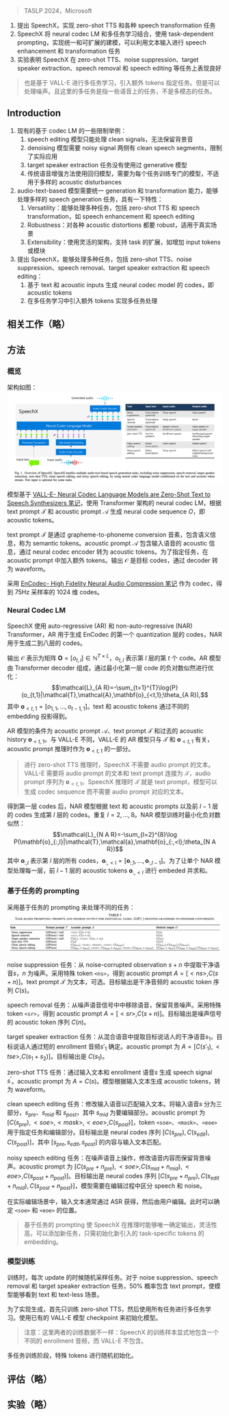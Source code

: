 > TASLP 2024，Microsoft

1. 提出 SpeechX，实现 zero-shot TTS 和各种 speech transformation 任务
2. SpeechX 将 neural codec LM 和多任务学习结合，使用 task-dependent prompting，实现统一和可扩展的建模，可以利用文本输入进行 speech enhancement 和 transformation 任务
3. 实验表明 SpeechX 在 zero-shot TTS、noise suppression、target speaker extraction、speech removal 和 speech editing 等任务上表现良好

> 也是基于 VALL-E 进行多任务学习，引入额外 tokens 指定任务。但是可以处理噪声。且这里的多任务是指一些语音上的任务，不是多模态的任务。

## Introduction

1. 现有的基于 codec LM 的一些限制举例：
    1. speech editing 模型只能处理 clean signals，无法保留背景音
    2. denoising 模型需要 noisy signal 两侧有 clean speech segments，限制了实际应用
    3. target speaker extraction 任务没有使用过 generative 模型
    4. 传统语音增强方法使用回归模型，需要为每个任务训练专门的模型，不适用于多样的 acoustic disturbances
2. audio-text-based 模型需要统一 generation 和 transformation 能力，能够处理多样的 speech generation 任务，具有一下特性：
    1. Versatility：能够处理多种任务，包括 zero-shot TTS 和 speech transformation，如 speech enhancement 和 speech editing
    2. Robustness：对各种 acoustic distortions 都要 robust，适用于真实场景
    3. Extensibility：使用灵活的架构，支持 task 的扩展，如增加 input tokens 或模块
3. 提出 SpeechX，能够处理多种任务，包括 zero-shot TTS、noise suppression、speech removal、target speaker extraction 和 speech editing：
    1. 基于 text 和 acoustic inputs 生成 neural codec model 的 codes，即 acoustic tokens
    2. 在多任务学习中引入额外 tokens 实现多任务处理

## 相关工作（略）

## 方法

### 概览

架构如图：
![](image/Pasted%20image%2020241021114341.png)

模型基于 [VALL-E- Neural Codec Language Models are Zero-Shot Text to Speech Synthesizers 笔记](VALL-E-%20Neural%20Codec%20Language%20Models%20are%20Zero-Shot%20Text%20to%20Speech%20Synthesizers%20笔记.md)，使用 Transformer 架构的 neural codec LM，根据 text prompt $\mathcal{T}$ 和 acoustic prompt $\mathcal{A}$ 生成 neural code sequence $O$，即 acoustic tokens。

text prompt $\mathcal{T}$ 是通过 grapheme-to-phoneme conversion 音素，包含语义信息，称为 semantic tokens。acoustic prompt $\mathcal{A}$ 包含输入语音的 acoustic 信息，通过 neural codec encoder 转为 acoustic tokens。为了指定任务，在 acoustic prompt 中加入额外 tokens。输出 $\mathcal{O}$ 是目标 codes，通过 decoder 转为 waveform。

采用 [EnCodec- High Fidelity Neural Audio Compression 笔记](../语音领域其他论文笔记/EnCodec-%20High%20Fidelity%20Neural%20Audio%20Compression%20笔记.md) 作为 codec，得到 75Hz 采样率的 1024 维 codes。

### Neural Codec LM

SpeechX 使用 auto-regressive (AR) 和 non-auto-regressive (NAR) Transformer，AR 用于生成 EnCodec 的第一个 quantization 层的 codes，NAR 用于生成二到八层的 codes。

输出 $\mathcal{O}$ 表示为矩阵 $\mathbf{O}=[o_{t,l}]\in \mathbb{N}^{T\times L}$，$o_{t,l}$ 表示第 $l$ 层的第 $t$ 个 code。AR 模型由 Transformer decoder 组成，通过最小化第一层 code 的负对数似然进行优化：
$$\mathcal{L}_{A R}=-\sum_{t=1}^{T}\log{P}(o_{t,1}|\mathcal{T},\mathcal{A},\mathbf{o}_{<t,1};\theta_{A R}),$$
其中 $\mathbf{o}_{<t,1}=[o_{1,1},\dots,o_{t-1,1}]$。text 和 acoustic tokens 通过不同的 embedding 投影得到。

AR 模型的条件为 acoustic prompt $\mathcal{A}$、text prompt $\mathcal{T}$ 和过去的 acoustic history $\mathbf{o}_{<t,1}$。与 VALL-E 不同，VALL-E 的 AR 模型只与 $\mathcal{T}$ 和 $\mathbf{o}_{<t,1}$ 有关，acoustic prompt 推理时作为 $\mathbf{o}_{<t,1}$ 的一部分。
> 进行 zero-shot TTS 推理时，SpeechX 不需要 audio prompt 的文本。VALL-E 需要将 audio prompt 的文本和 text prompt 连接为 $\mathcal{T}$，audio prompt 序列为 $\mathbf{o}_{<t,1}$。SpeechX 推理时 $\mathcal{T}$ 就是 text prompt，模型可以生成 codec sequence 而不需要 audio prompt 对应的文本。

得到第一层 codes 后，NAR 模型根据 text 和 acoustic prompts 以及前 $l - 1$ 层的 codes 生成第 $l$ 层的 codes。重复 $l=2,\dots,8$。NAR 模型训练时最小化负对数似然：
$$\mathcal{L}_{N A R}=-\sum_{l=2}^{8}\log P(\mathbf{o}_{:,l}|\mathcal{T},\mathcal{a},\mathbf{o}_{:,<l};\theta_{N A R})$$
其中 $\mathbf{o}_{:,l}$ 表示第 $l$ 层的所有 codes，$\mathbf{o}_{:,<l}=[\mathbf{o}_{:,1},\dots,\mathbf{o}_{:,l-1}]$。为了让单个 NAR 模型处理每一层，前 $l-1$ 层的 acoustic tokens $\mathbf{o}_{:,<l}$ 进行 embeded 并求和。

### 基于任务的 prompting

采用基于任务的 prompting 来处理不同的任务：
![](image/Pasted%20image%2020241021161117.png)

noise suppression 任务：从 noise-corrupted observation $s+n$ 中提取干净语音$s$，$n$ 为噪声。采用特殊 token `<ns>`，得到 acoustic prompt $A=[<ns>,C(s+n)]$。text prompt $\mathcal{T}$ 为文本，可选。目标输出是干净音频的 acoustic token 序列 $C(s)$。

speech removal 任务：从噪声语音信号中中移除语音，保留背景噪声。采用特殊 token `<sr>`，得到 acoustic prompt $A=[<sr>,C(s+n)]$。目标输出是噪声信号的 acoustic token 序列 $C(n)$。

target speaker extraction 任务：从混合语音中提取目标说话人的干净语音$s_1$，目标说话人通过短的 enrollment 音频$s'_1$ 确定。acoustic prompt 为 $A=[C(s'_1),<tse>,C(s_1+s_2)]$。目标输出是 $C(s_1)$。

zero-shot TTS 任务：通过输入文本和 enrollment 语音$s$ 生成 speech signal $s^\prime$。acoustic prompt 为 $A=C(s)$。模型根据输入文本生成 acoustic tokens，转为 waveform。

clean speech editing 任务：修改输入语音以匹配输入文本。将输入语音$s$ 分为三部分，$s_{pre}$、$s_{mid}$ 和 $s_{post}$，其中 $s_{mid}$ 为要编辑部分。acoustic prompt 为 $[C(s_{pre}),<soe>,<mask>,<eoe>,C(s_{post})]$，token `<soe>`、`<mask>`、`<eoe>` 用于指定任务和编辑部分。目标输出是 neural codes 序列 $[C(s_{pre}),C(s_{edit}),C(s_{post})]$，其中 $[s_{pre},s_{edit},s_{post}]$ 的内容与输入文本匹配。

noisy speech editing 任务：在噪声语音上操作，修改语音内容而保留背景噪声。acoustic prompt 为 $[C(s_{pre}+n_{pre}),<soe>,C(s_{mid}+n_{mid}),<eoe>,C(s_{post}+n_{post})]$。目标输出是 neural codes 序列 $[C(s_{pre}+n_{pre}),C(s_{edit}+n_{mid}),C(s_{post}+n_{post})]$，模型需要在编辑过程中区分 speech 和 noise。

在实际编辑场景中，输入文本通常通过 ASR 获得，然后由用户编辑。此时可以确定 `<soe>` 和 `<eoe>` 的位置。

> 基于任务的 prompting 使 SpeechX 在推理时能够唯一确定输出，灵活性高，可以添加新任务，只需初始化新引入的 task-specific tokens 的 embedding。

### 模型训练

训练时，每次 update 的时候随机采样任务。对于 noise suppression、speech removal 和 target speaker extraction 任务，50% 概率包含 text prompt，使模型能够看到 text 和 text-less 场景。

为了实现生成，首先只训练 zero-shot TTS，然后使用所有任务进行多任务学习。使用已有的 VALL-E 模型 checkpoint 来初始化模型。
> 注意：这里两者的训练数据不一样：SpeechX 的训练样本显式地包含一个不同的 enrollment 音频，而 VALL-E 不包含。

多任务训练阶段，特殊 tokens 进行随机初始化。

## 评估（略）

## 实验（略）
